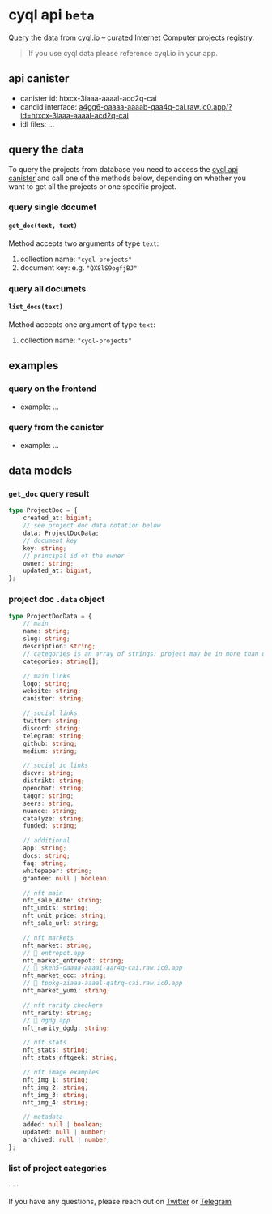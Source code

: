 # cyql api `beta`

Query the data from [cyql.io](https://n7ib3-4qaaa-aaaai-qagnq-cai.raw.ic0.app/) – curated Internet Computer projects registry.

> If you use cyql data please reference cyql.io in your app.

## api canister

- canister id: htxcx-3iaaa-aaaal-acd2q-cai
- candid interface: [a4gq6-oaaaa-aaaab-qaa4q-cai.raw.ic0.app/?id=htxcx-3iaaa-aaaal-acd2q-cai](https://a4gq6-oaaaa-aaaab-qaa4q-cai.raw.ic0.app/?id=htxcx-3iaaa-aaaal-acd2q-cai)
- idl files: ...

## query the data

To query the projects from database you need to access the [cyql api canister](https://a4gq6-oaaaa-aaaab-qaa4q-cai.raw.ic0.app/?id=htxcx-3iaaa-aaaal-acd2q-cai) and call one of the methods below, depending on whether you want to get all the projects or one specific project.

### query single documet

#### `get_doc(text, text)`

Method accepts two arguments of type `text`:

1. collection name: `"cyql-projects"`
2. document key: e.g. `"QX8lS9ogfjBJ"`

### query all documets

#### `list_docs(text)`

Method accepts one argument of type `text`:

1. collection name: `"cyql-projects"`

## examples

### query on the frontend

- example: ...

### query from the canister

- example: ...

## data models

### `get_doc` query result

```typescript
type ProjectDoc = {
	created_at: bigint;
	// see project doc data notation below
	data: ProjectDocData;
	// document key
	key: string;
	// principal id of the owner
	owner: string;
	updated_at: bigint;
};
```

### project doc `.data` object

```typescript
type ProjectDocData = {
	// main
	name: string;
	slug: string;
	description: string;
	// categories is an array of strings: project may be in more than one category
	categories: string[];

	// main links
	logo: string;
	website: string;
	canister: string;

	// social links
	twitter: string;
	discord: string;
	telegram: string;
	github: string;
	medium: string;

	// social ic links
	dscvr: string;
	distrikt: string;
	openchat: string;
	taggr: string;
	seers: string;
	nuance: string;
	catalyze: string;
	funded: string;

	// additional
	app: string;
	docs: string;
	faq: string;
	whitepaper: string;
	grantee: null | boolean;

	// nft main
	nft_sale_date: string;
	nft_units: string;
	nft_unit_price: string;
	nft_sale_url: string;

	// nft markets
	nft_market: string;
	// 🔗 entrepot.app
	nft_market_entrepot: string;
	// 🔗 skeh5-daaaa-aaaai-aar4q-cai.raw.ic0.app
	nft_market_ccc: string;
	// 🔗 tppkg-ziaaa-aaaal-qatrq-cai.raw.ic0.app
	nft_market_yumi: string;

	// nft rarity checkers
	nft_rarity: string;
	// 🔗 dgdg.app
	nft_rarity_dgdg: string;

	// nft stats
	nft_stats: string;
	nft_stats_nftgeek: string;

	// nft image examples
	nft_img_1: string;
	nft_img_2: string;
	nft_img_3: string;
	nft_img_4: string;

	// metadata
	added: null | boolean;
	updated: null | number;
	archived: null | number;
};
```

### list of project categories

· · ·

If you have any questions, please reach out on [Twitter](https://twitter.com/cyqlio) or [Telegram](https://t.me/tomkoom)
